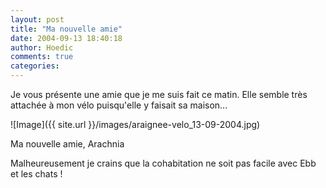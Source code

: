 ```yaml
---
layout: post
title: "Ma nouvelle amie"
date: 2004-09-13 18:40:18
author: Hoedic
comments: true
categories: 
---
```



Je vous présente une amie que je me suis fait ce matin. Elle semble très attachée à mon vélo puisqu'elle y faisait sa maison...

![Image]({{ site.url }}/images/araignee-velo_13-09-2004.jpg)
<div class="photoattrib">Ma nouvelle amie, Arachnia</div>



Malheureusement je crains que la cohabitation ne soit pas facile avec Ebb et les chats !
